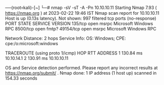 ──(root💀kali)-[~]
└─# nmap -sV -sT -A -Pn 10.10.10.11
Starting Nmap 7.93 ( https://nmap.org ) at 2023-02-22 19:46 IST
Nmap scan report for 10.10.10.11
Host is up (0.13s latency).
Not shown: 997 filtered tcp ports (no-response)
PORT      STATE SERVICE VERSION
135/tcp   open  msrpc   Microsoft Windows RPC
8500/tcp  open  fmtp?
49154/tcp open  msrpc   Microsoft Windows RPC

Network Distance: 2 hops
Service Info: OS: Windows; CPE: cpe:/o:microsoft:windows

TRACEROUTE (using proto 1/icmp)
HOP RTT       ADDRESS
1   130.84 ms 10.10.14.1
2   130.91 ms 10.10.10.11

OS and Service detection performed. Please report any incorrect results at https://nmap.org/submit/ .
Nmap done: 1 IP address (1 host up) scanned in 154.33 seconds